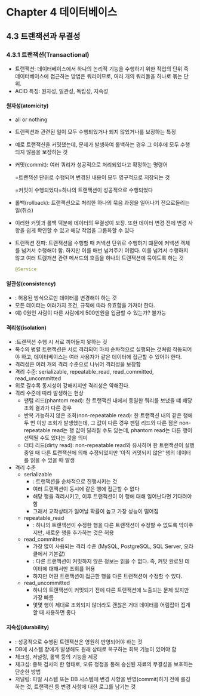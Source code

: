 # Chapter 4 데이터베이스

## 4.3 트랜잭션과 무결성

### 4.3.1 트랜잭션(Transactional)

- 트랜잭션: 데이터베이스에서 하나의 논리적 기능을 수행하기 위한 작업의 단위
  즉 데이터베이스에 접근하는 방법은 쿼리이므로, 여러 개의 쿼리들을 하나로 묶는 단위.
- ACID 특징: 원자성, 일관성, 독립성, 지속성

#### 원자성(atomicity)

- all or nothing

- 트랜잭션과 관련된 일이 모두 수행되었거나 되지 않았거나를 보장하는 특징

- 예로 트랜잭션을 커밋했는데, 문제가 발생하여 롤백하는 경우 그 이후에 모두 수행되지 않음을 보장하는 것

- 커밋(commit): 여러 쿼리가 성공적으로 처리되었다고 확정하는 명령어

  =트랜잭션 단위로 수행되며 변경된 내용이 모두 영구적으로 저장되는 것

  =커밋이 수행되었다=하나의 트랜잭션이 성공적으로 수행되었다

- 롤백(rollback): 트랜잭션으로 처리한 하나의 묶음 과정을 일어나기 전으로돌리는 일(취소)

- 이러한 커밋과 롤백 덕분에 데이터의 무결성이 보장. 또한 데이터 변경 전에 변경 사항을 쉽게 확인할 수 있고 해당 작업을 그룹화할 수 있다

- 트랜잭션 전파: 트랜잭션을 수행할 때 커넥션 단위로 수행하기 떄문에 커넥션 객체를 넘겨서 수행해야 함. 하지만 이를 매번 넘겨주기 어렵다. 이를 넘겨서 수행하지 않고 여러 트랝개션 관련 메서드의 호출을 하나의 트랜잭션에 묶이도록 하는 것

  ```java
  @Service
  ```

#### 일관성(consistency)

- : 허용된 방식으로만 데이터를 변경해야 하는 것
- 모든 데이터는 여러가지 조건, 규칙에 따라 유효함을 가져야 한다.
- 예) 0원인 사람이 다른 사람에게 500만원을 입금할 수 있는가? 불가능

#### 격리성(isolation)

- :트랜잭션 수행 시 서로 끼어들지 못하는 것
- 복수의 병렬 트랜잭션은 서로 격리되어 마치 순차적으로 실행되는 것처럼 작동되어야 하고, 데이터베이스는 여러 사용자가 같은 데이터에 접근할 수 있어야 한다.
- 격리성은 여러 개의 격리 수준으로 나뉘어 격리성을 보장함
- 격리 수준: serializable, repeatable_read, read_committed, read_uncommitted
- 위로 갈수록 동시성이 강해지지만 격리성은 약해진다.
- 격리 수준에 따라 발생하는 현상
  - 팬텀 리드(phantom read): 한 트랜잭션 내에서 동일한 쿼리를 보냈을 떄 해당 조회 결과가 다른 경우
  - 반복 가능하지 않은 조회(non-repeatable read): 한 트랜잭션 내의 같은 행에 두 번 이상 조회가 발생했는데, 그 값이 다른 경우
    팬텀 리드와 다른 점은 non-repeatable read는 행 값이 달라질 수도 있는데, phantom read는 다른 행이 선택될 수도 있다는 것을 의미
  - 더티 리드(dirty read): non-repeatable read와 유사하며 한 트랜잭션이 실행 중일 때 다른 트랜잭션에 의해 수정되었지만 '아직 커밋되지 않은' 행의 데이터를 읽을 수 있을 때 발생
- 격리 수준
  - serializable
    - : 트랜잭션을 순차적으로 진행시키는 것
    - 여러 트랜잭션이 동시에 같은 행에 접근할 수 없다
    - 해당 행을 격리시키고, 이후 트랜잭션이 이 행에 대해 일어난다면 기다려야 함
    - 그래서 교착상태가 일어날 확률이 높고 가장 성능이 떨어짐
  - repeatable_read
    - : 하나의 트랜잭션이 수정한 행을 다른 트랜잭션이 수정할 수 없도록 막아주지만, 새로운 행을 추가하는 것은 허용
  - read_committed
    - 가장 많이 사용되는 격리 수준 (MySQL, PostgreSQL, SQL Server, 오라클에서 기본값)
    - : 다른 트랜잭션이 커밋하지 않은 정보는 읽을 수 없다. 즉, 커밋 완료된 데이터에 대해서만 조회를 허용
    - 하지만 어떤 트랜잭션이 접근한 행을 다른 트랜잭션이 수정할 수 있다.
  - read_uncommitted
    - 하나의 트랜잭션이 커밋되기 전에 다른 트랜잭션에 노출되는 문제 있지만 가장 빠름
    - 몇몇 행이 제대로 조회되지 않더라도 괜찮은 거대 데이터를 어림잡아 집계할 때 사용하면 좋다

#### 지속성(durability)

- : 성공적으로 수행된 트랜잭션은 영원히 반영되어야 하는 것
- DB에 시스템 장애가 발생해도 원래 상태로 복구하는 회복 기능이 있어야 함
- 체크섬, 저널링, 롤백 등의 기능을 제공
- 체크섬: 중복 검사의 한 형태로, 오류 정정을 통해 송신된 자료의 무결성을 보호하는 단순한 방법
- 저널링: 파일 시스템 또는 DB 시스템에 변경 사항을 반영(commit)하기 전에 롤깅하는 것, 트랜잭션 등 변경 사항에 대한 로그를 남기는 것
